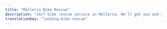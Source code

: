 ```yaml
---
title: "Mallorca Bike Rescue"
description: "24/7 bike rescue service in Mallorca. We'll get you and your bike home if things go wrong."
translationKey: "landing-bike-rescue"
---
```


<!-- Content will be added later -->

